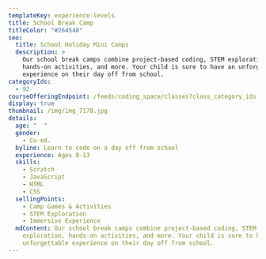 ```yaml
---
templateKey: experience-levels
title: School Break Camp
titleColor: "#264548"
seo:
  title: School Holiday Mini Camps
  description: >
    Our school break camps combine project-based coding, STEM exploration,
    hands-on activities, and more. Your child is sure to have an unforgettable
    experience on their day off from school.
categoryIds:
  - 92
courseOfferingEndpoint: /feeds/coding_space/classes?class_category_ids[]=92
display: true
thumbnail: /img/img_7178.jpg
details:
  age: "  "
  gender:
    - Co-ed.
  byline: Learn to code on a day off from school
  experience: Ages 8-13
  skills:
    - Scratch
    - JavaScript
    - HTML
    - CSS
  sellingPoints:
    - Camp Games & Activities
    - STEM Exploration
    - Immersive Experience
  mdContent: Our school break camps combine project-based coding, STEM
    exploration, hands-on activities, and more. Your child is sure to have an
    unforgettable experience on their day off from school.
---
```

